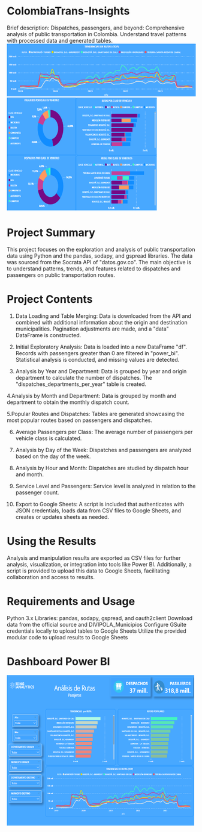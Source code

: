 # ColombiaTrans-Insights
Brief description: Dispatches, passengers, and beyond: Comprehensive analysis of public transportation in Colombia. Understand travel patterns with processed data and generated tables.
<img src="https://github.com/Pking31/ColombiaTrans-Insights/blob/8bc4f7b7b14cc37299f0d2f7b4f47d10ee1984ae/images/tend.png" alt="Texto alternativo" >
<img src="https://github.com/Pking31/ColombiaTrans-Insights/blob/8bc4f7b7b14cc37299f0d2f7b4f47d10ee1984ae/images/clases.png" alt="Texto alternativo" width="400" height="300">

# Project Summary
This project focuses on the exploration and analysis of public transportation data using Python and the pandas, sodapy, and gspread libraries. The data was sourced from the Socrata API of "datos.gov.co". The main objective is to understand patterns, trends, and features related to dispatches and passengers on public transportation routes.

# Project Contents

1. Data Loading and Table Merging: Data is downloaded from the API and combined with additional information about the origin and destination municipalities. Pagination adjustments are made, and a "data" DataFrame is constructed.
2. Initial Exploratory Analysis: Data is loaded into a new DataFrame "df". Records with passengers greater than 0 are filtered in "power_bi". Statistical analysis is conducted, and missing values are detected.
   
3. Analysis by Year and Department: Data is grouped by year and origin department to calculate the number of dispatches. The "dispatches_departments_per_year" table is created.
   
4.Analysis by Month and Department: Data is grouped by month and department to obtain the monthly dispatch count.

5.Popular Routes and Dispatches: Tables are generated showcasing the most popular routes based on passengers and dispatches.

6. Average Passengers per Class: The average number of passengers per vehicle class is calculated.
   
8. Analysis by Day of the Week: Dispatches and passengers are analyzed based on the day of the week.
   
10. Analysis by Hour and Month: Dispatches are studied by dispatch hour and month.
 
12. Service Level and Passengers: Service level is analyzed in relation to the passenger count.
    
14. Export to Google Sheets: A script is included that authenticates with JSON credentials, loads data from CSV files to Google Sheets, and creates or updates sheets as needed.

# Using the Results
Analysis and manipulation results are exported as CSV files for further analysis, visualization, or integration into tools like Power BI. Additionally, a script is provided to upload this data to Google Sheets, facilitating collaboration and access to results.

# Requirements and Usage

Python 3.x
Libraries: pandas, sodapy, gspread, and oauth2client
Download data from the official source and DIVIPOLA_Municipios
Configure GSuite credentials locally to upload tables to Google Sheets
Utilize the provided modular code to upload results to Google Sheets
# Dashboard Power BI
<img src="https://github.com/Pking31/ColombiaTrans-Insights/blob/20fccb039318a00c2d04bbaaf2e271b811c90ef8/images/dashboard.png" alt="Texto alternativo" width="500" height="400">
